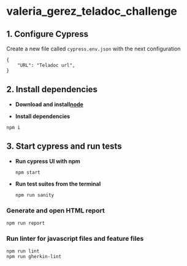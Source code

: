 # valeria_gerez_teladoc_challenge

## **1. Configure Cypress**

Create a new file called `cypress.env.json` with the next configuration
```
{
    "URL": "Teladoc url",
}
```

## **2. Install dependencies**

- **Download and install[node](https://nodejs.org/en/download/)**

- **Install dependencies**
```
npm i
```

## **3. Start cypress and run tests**

- **Run cypress UI with npm**
  ```
  npm start
  ```
  
- **Run test suites from the terminal**
  ```
  npm run sanity
  ```

### **Generate and open HTML report**

```
npm run report
```

### **Run linter for javascript files and feature files**

```
npm run lint
npm run gherkin-lint
```